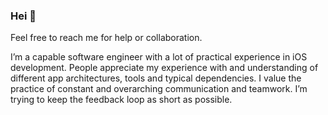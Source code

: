### Hei 👋

Feel free to reach me for help or collaboration.

I’m a capable software engineer with a lot of practical experience in iOS development. People appreciate my experience with and understanding of different app architectures, tools and typical dependencies. I value the practice of constant and overarching communication and teamwork. I’m trying to keep the feedback loop as short as possible.



<!--
**arietis/arietis** is a ✨ _special_ ✨ repository because its `README.md` (this file) appears on your GitHub profile.

Here are some ideas to get you started:

- 🔭 I’m currently working on ...
- 🌱 I’m currently learning ...
- 👯 I’m looking to collaborate on ...
- 🤔 I’m looking for help with ...
- 💬 Ask me about ...
- 📫 How to reach me: ...
- 😄 Pronouns: ...
- ⚡ Fun fact: ...
-->

